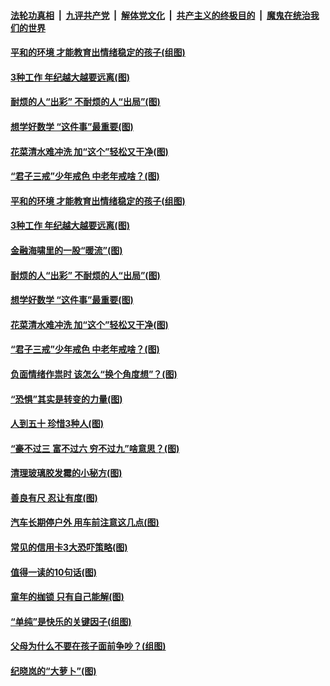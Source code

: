 

####  [法轮功真相](../../../../basic/blob/master/README.md?t=02260001) &nbsp;|&nbsp; [九评共产党](../../../../9ping.md/blob/master/README.md?t=02260001) &nbsp;|&nbsp; [解体党文化](../../../../jtdwh.md/blob/master/README.md?t=02260001)  &nbsp;|&nbsp; [共产主义的终极目的](../../../../gczydzjmd.md/blob/master/README.md?t=02260001) &nbsp;|&nbsp; [魔鬼在统治我们的世界](../../../../mgztzwmdsj.md/blob/master/README.md?t=02260001) 

#### [平和的环境 才能教育出情绪稳定的孩子(组图)](../pages/p8/963710.md?t=02260001) 

#### [3种工作 年纪越大越要远离(图)](../pages/p8/963700.md?t=02260001) 

#### [耐烦的人“出彩” 不耐烦的人“出局”(图)](../pages/p8/963508.md?t=02260001) 

#### [想学好数学 “这件事”最重要(图)](../pages/p8/963588.md?t=02260001) 

#### [花菜清水难冲洗 加“这个”轻松又干净(图)](../pages/p8/963571.md?t=02260001) 

#### [“君子三戒”少年戒色 中老年戒啥？(图)](../pages/p8/963570.md?t=02260001) 

#### [平和的环境 才能教育出情绪稳定的孩子(组图)](../pages/p8/963710.md?t=02260001) 

#### [3种工作 年纪越大越要远离(图)](../pages/p8/963700.md?t=02260001) 

#### [金融海啸里的一股“暖流”(图)](../pages/p8/963660.md?t=02260001) 

#### [耐烦的人“出彩” 不耐烦的人“出局”(图)](../pages/p8/963508.md?t=02260001) 

#### [想学好数学 “这件事”最重要(图)](../pages/p8/963588.md?t=02260001) 

#### [花菜清水难冲洗 加“这个”轻松又干净(图)](../pages/p8/963571.md?t=02260001) 

#### [“君子三戒”少年戒色 中老年戒啥？(图)](../pages/p8/963570.md?t=02260001) 

#### [负面情绪作祟时 该怎么“换个角度想”？(图)](../pages/p8/963496.md?t=02260001) 

#### [“恐惧”其实是转变的力量(图)](../pages/p8/963495.md?t=02260001) 

#### [人到五十 珍惜3种人(图)](../pages/p8/963468.md?t=02260001) 

#### [“豪不过三 富不过六 穷不过九”啥意思？(图)](../pages/p8/963457.md?t=02260001) 

#### [清理玻璃胶发霉的小秘方(图)](../pages/p8/963266.md?t=02260001) 

#### [善良有尺 忍让有度(图)](../pages/p8/962966.md?t=02260001) 

#### [汽车长期停户外 用车前注意这几点(图)](../pages/p8/963354.md?t=02260001) 

#### [常见的信用卡3大恐吓策略(图)](../pages/p8/963272.md?t=02260001) 

#### [值得一读的10句话(图)](../pages/p8/962973.md?t=02260001) 

#### [童年的枷锁 只有自己能解(图)](../pages/p8/963254.md?t=02260001) 

#### [“单纯”是快乐的关键因子(组图)](../pages/p8/963181.md?t=02260001) 

#### [父母为什么不要在孩子面前争吵？(组图)](../pages/p8/962971.md?t=02260001) 

#### [纪晓岚的“大萝卜”(图)](../pages/p8/962955.md?t=02260001) 

